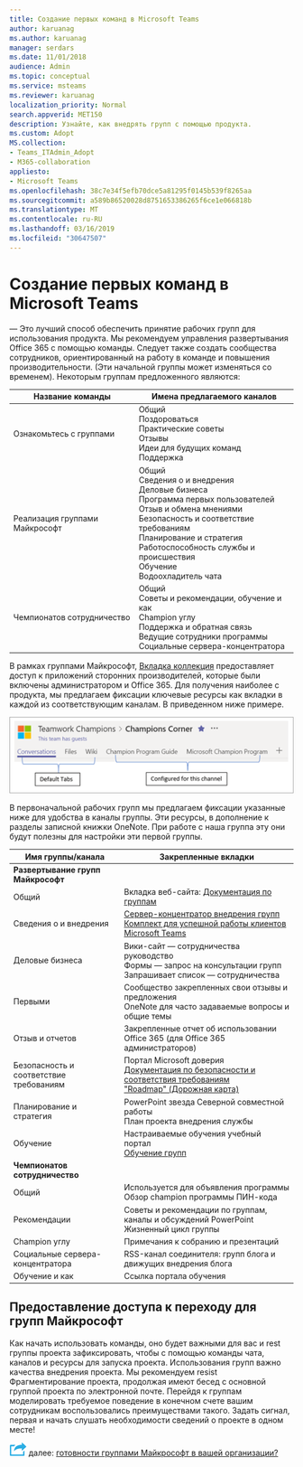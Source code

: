 ```yaml
---
title: Создание первых команд в Microsoft Teams
author: karuanag
ms.author: karuanag
manager: serdars
ms.date: 11/01/2018
audience: Admin
ms.topic: conceptual
ms.service: msteams
ms.reviewer: karuanag
localization_priority: Normal
search.appverid: MET150
description: Узнайте, как внедрять групп с помощью продукта.
ms.custom: Adopt
MS.collection:
- Teams_ITAdmin_Adopt
- M365-collaboration
appliesto:
- Microsoft Teams
ms.openlocfilehash: 38c7e34f5efb70dce5a81295f0145b539f8265aa
ms.sourcegitcommit: a589b86520028d8751653386265f6ce1e066818b
ms.translationtype: MT
ms.contentlocale: ru-RU
ms.lasthandoff: 03/16/2019
ms.locfileid: "30647507"
---
```

# <a name="create-your-first-teams-in-microsoft-teams"></a>Создание первых команд в Microsoft Teams

— Это лучший способ обеспечить принятие рабочих групп для использования продукта. Мы рекомендуем управления развертывания Office 365 с помощью команды. Следует также создать сообщества сотрудников, ориентированный на работу в команде и повышения производительности. (Эти начальной группы может изменяться со временем). Некоторым группам предложенного являются:

| Название команды | Имена предлагаемого каналов |
| --------- | ---------------------- |
| Ознакомьтесь с группами | Общий</br> Поздороваться</br> Практические советы</br>Отзывы </br> Идеи для будущих команд </br> Поддержка |
| Реализация группами Майкрософт | Общий <br/> Сведения о и внедрения <br/> Деловые бизнеса <br/> Программа первых пользователей <br/> Отзыв и обмена мнениями <br/> Безопасность и соответствие требованиям <br/> Планирование и стратегия <br/> Работоспособность службы и происшествия <br/> Обучение <br/> Водоохладитель чата |
| Чемпионатов сотрудничество | Общий <br/> Советы и рекомендации, обучение и как <br/> Champion углу <br/> Поддержка и обратная связь <br/> Ведущие сотрудники программы <br/> Социальные сервера-концентратора |

В рамках группами Майкрософт, [Вкладка коллекция](https://docs.microsoft.com/en-us/microsoftteams/platform/concepts/tabs/tabs-overview) предоставляет доступ к приложений сторонних производителей, которые были включены администратором и Office 365. Для получения наиболее с продукта, мы предлагаем фиксации ключевые ресурсы как вкладки в каждой из соответствующим каналам. В приведенном ниже примере.

![По умолчанию и пользовательских вкладок](media/teams-adoption-tab-example.png)

В первоначальной рабочих групп мы предлагаем фиксации указанные ниже для удобства в каналы группы. Эти ресурсы, в дополнение к разделы записной книжки OneNote. При работе с наша группа эту они будут полезны для настройки эти первой группы. 

|Имя группы/канала | Закрепленные вкладки |
|----------------- | ---------- |
| **Развертывание групп Майкрософт** ||
| Общий | Вкладка веб-сайта: [Документация по группам](https://aka.ms/SuccessWithTeams) |
| Сведения о и внедрения | [Сервер-концентратор внедрения групп](https://aka.ms/DriveTeamsAdoption)<br/>[Комплект для успешной работы клиентов Microsoft Teams](https://download.microsoft.com/download/A/E/9/AE984CD4-CF4B-41E7-9ABD-6735E3F01897/MicrosoftTeamsCustomerSuccessKit.zip)|
| Деловые бизнеса | Вики-сайт — сотрудничества руководство<br/>Формы — запрос на консультации групп<br/>Запрашивает список — сотрудничества |
|Первыми | Сообщество закрепленных свои отзывы и предложения <br/> OneNote для часто задаваемые вопросы и общие темы |
| Отзыв и отчетов | Закрепленные отчет об использовании Office 365 (для Office 365 администраторов) |
| Безопасность и соответствие требованиям | Портал Microsoft доверия <br/> [Документация по безопасности и соответствия требованиям](https://docs.microsoft.com/en-us/office365/securitycompliance/index)<br/> ["Roadmap" (Дорожная карта)](https://docs.microsoft.com/office365/securitycompliance/security-roadmap) |
| Планирование и стратегия | PowerPoint звезда Северной совместной работы <br/> План проекта внедрения службы |
| Обучение | Настраиваемые обучения учебный портал <br/> [Обучение групп](https://aka.ms/TeamsTraining) |
| **Чемпионатов сотрудничество**|  |
| Общий | Используется для объявления программы <br/> Обзор champion программы ПИН-кода |
| Рекомендации | Советы и рекомендации по группам, каналы и обсуждений PowerPoint <br/> Жизненный цикл группы |
| Champion углу | Примечания к собранию и презентаций |
| Социальные сервера-концентратора | RSS-канал соединителя: групп блога и движущих внедрения блога |
| Обучение и как | Ссылка портала обучения |

## <a name="making-the-switch-to-microsoft-teams"></a>Предоставление доступа к переходу для групп Майкрософт

Как начать использовать команды, оно будет важными для вас и rest группы проекта зафиксировать, чтобы с помощью команды чата, каналов и ресурсы для запуска проекта. Использования групп важно качества внедрения проекта. Мы рекомендуем resist Фрагментирование проекта, продолжая имеют бесед с основной группой проекта по электронной почте. Перейдя к группам моделировать требуемое поведение в конечном счете вашим сотрудникам воспользовались преимуществами такого. Задать сигнал, первая и начать слушать необходимости сведений о проекте в одном месте!  

![Далее действия значок](media/teams-adoption-next-icon.png) далее: [готовности группами Майкрософт в вашей организации?](teams-adoption-assess-readiness.md)